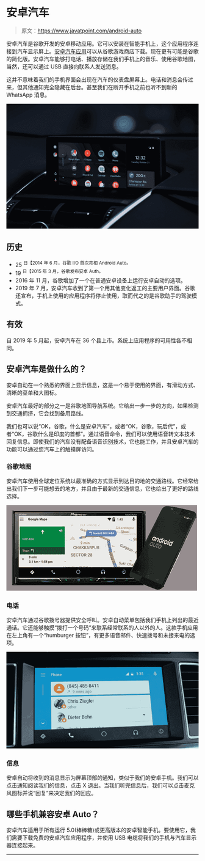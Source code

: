 # 安卓汽车

> 原文：<https://www.javatpoint.com/android-auto>

安卓汽车是谷歌开发的安卓移动应用。它可以安装在智能手机上，这个应用程序连接到汽车显示屏上。[安卓汽车应用](https://play.google.com/store/apps/details?id=com.google.android.projection.gearhead&hl=en_IN)可以从谷歌游戏商店下载。现在更有可能是谷歌的简化版。安卓汽车能够打电话、播放存储在我们手机上的音乐、使用谷歌地图，当然，还可以通过 USB 直接向联系人发送消息。

这并不意味着我们的手机界面会出现在汽车的仪表盘屏幕上。电话和消息会传过来，但其他通知完全隐藏在后台。甚至我们在断开手机之前也听不到新的 WhatsApp 消息。

![Android Auto](img/2514e023eb6ab764257231f6267411c6.png)

## 历史

*   25 <sup>日【2014 年 6 月，谷歌 I/O 首次亮相 Android Auto。</sup>
*   19 <sup>日【2015 年 3 月，谷歌发布安卓 Auth。</sup>
*   2016 年 11 月，谷歌增加了一个在普通安卓设备上运行安卓自动的选项。
*   2019 年 7 月，安卓汽车收到了第一个用其他变化返工的主要用户界面。谷歌还宣布，手机上使用的应用程序将停止使用，取而代之的是谷歌助手的驾驶模式。

## 有效

自 2019 年 5 月起，安卓汽车在 36 个县上市。系统上应用程序的可用性各不相同。

## 安卓汽车是做什么的？

安卓自动在一个熟悉的界面上显示信息，这是一个易于使用的界面，有滑动方式、清晰的菜单和大图标。

安卓汽车最好的部分之一是谷歌地图导航系统。它给出一步一步的方向，如果检测到交通拥挤，它会找到备用路线。

我们也可以说“OK，谷歌，什么是安卓汽车”，或者“OK，谷歌，玩后代”，或者“OK，谷歌什么是印度的首都”。通过语音命令，我们可以使用语音转文本技术回复信息。即使我们的汽车没有配备语音识别技术，它也能工作，并且安卓汽车的功能可以通过您汽车上的触摸屏访问。

### 谷歌地图

安卓汽车使用全球定位系统以最准确的方式显示到达目的地的交通路线。它经常给出我们下一步可能想去的地方，并且由于最新的交通信息，它也给出了更好的路线选择。

![Android Auto](img/7b17073ba32ec6c9bbf3c8f442a34696.png)

### 电话

安卓汽车通过谷歌拨号器提供安全呼叫。安卓自动菜单包括我们手机上列出的最近通话。它还能够触摸“拨打一个号码”来联系经常联系的人以外的人。这款手机应用在左上角有一个“humburger 按钮”，有更多语音邮件、快速拨号和未接来电的选项。

![Android Auto](img/f63bda06b11cda985cf0a38a61a58ad2.png)

### 信息

安卓自动将收到的消息显示为屏幕顶部的通知，类似于我们的安卓手机。我们可以点击通知阅读我们的信息，点击 X 退出。当我们听完信息后，我们可以点击麦克风图标并说“回复”来决定我们的回应。

## 哪些手机兼容安卓 Auto？

安卓汽车适用于所有运行 5.0(棒棒糖)或更高版本的安卓智能手机。要使用它，我们需要下载免费的安卓汽车应用程序，并使用 USB 电缆将我们的手机与汽车显示器连接起来。

* * *